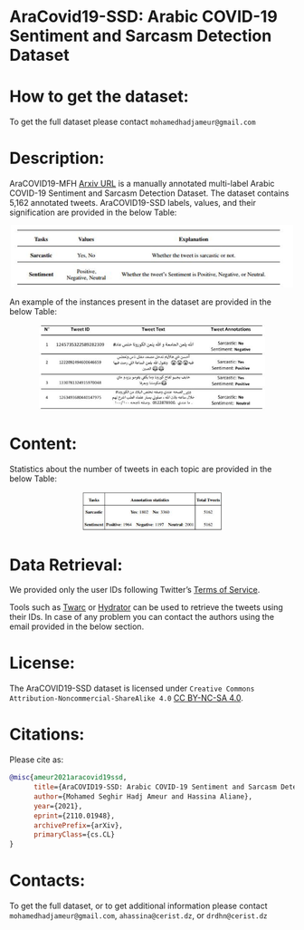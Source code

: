 # AraCovid19-SSD: Arabic COVID-19 Sentiment and Sarcasm Detection Dataset

# How to get the dataset:
To get the full dataset please contact ``mohamedhadjameur@gmail.com`` 

# Description:
AraCOVID19-MFH [Arxiv URL](https://arxiv.org/abs/2110.01948) is a manually annotated multi-label Arabic COVID-19 Sentiment and Sarcasm Detection Dataset. The dataset contains 5,162 annotated tweets. AraCOVID19-SSD labels, values, and their signification are provided in the below Table:

<p align="center">
<img src="https://github.com/MohamedHadjAmeur/AraCovid19-SSD/blob/main/SSD1.JPG" width="500">
</p>
 
An example of the instances present in the dataset are provided in the below Table:

<p align="center">
<img src="https://github.com/MohamedHadjAmeur/AraCovid19-SSD/blob/main/SSD2.JPG" width="400">
</p>

# Content:

Statistics about the number of tweets in each topic are provided in the below Table:

<p align="center">
<img src="https://github.com/MohamedHadjAmeur/AraCovid19-SSD/blob/main/SSD3.JPG" width="250">
</p>

# Data Retrieval: 

We provided only the user IDs following Twitter’s [Terms of Service](https://developer.twitter.com/en/developer-terms/agreement-and-policy).

Tools such as [Twarc](https://github.com/DocNow/twarc) or [Hydrator](https://github.com/DocNow/hydrator) can be used to retrieve the tweets using their IDs. In case of any problem you can contact the authors using the email provided in the below section.


# License:

The AraCOVID19-SSD dataset is licensed under ``Creative Commons Attribution-Noncommercial-ShareAlike 4.0`` [CC BY-NC-SA 4.0](https://creativecommons.org/licenses/by-nc-sa/4.0/). 


# Citations:
Please cite as:

``` bibtex
@misc{ameur2021aracovid19ssd,
      title={AraCOVID19-SSD: Arabic COVID-19 Sentiment and Sarcasm Detection Dataset}, 
      author={Mohamed Seghir Hadj Ameur and Hassina Aliane},
      year={2021},
      eprint={2110.01948},
      archivePrefix={arXiv},
      primaryClass={cs.CL}
}
```


# Contacts:
To get the full dataset, or to get additional information please contact ``mohamedhadjameur@gmail.com``, ``ahassina@cerist.dz``, or ``drdhn@cerist.dz`` 


